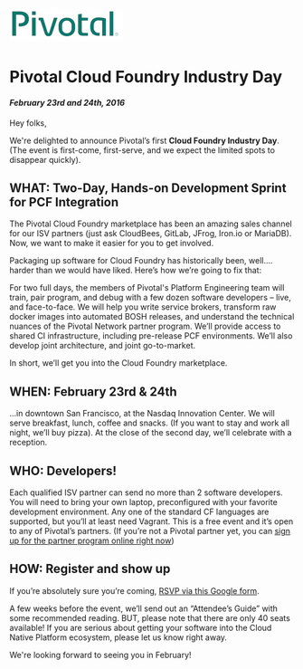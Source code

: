 # ![Pivotal Logo](img/pivotal_logo_sm.png)

# Pivotal Cloud Foundry Industry Day #

#### _February 23rd and 24th, 2016_

Hey folks,

We're delighted to announce Pivotal’s first __Cloud Foundry Industry Day__.
(The event is first-come, first-serve, and we expect the limited spots to disappear quickly).

## WHAT: Two-Day, Hands-on Development Sprint for PCF Integration

The Pivotal Cloud Foundry marketplace has been an amazing sales channel for our ISV partners (just ask CloudBees, GitLab, JFrog, Iron.io or MariaDB). Now, we want to make it easier for you to get involved.

Packaging up software for Cloud Foundry has historically been, well…. harder than we would have liked. Here’s how we’re going to fix that:

For two full days, the members of Pivotal's Platform Engineering team will train, pair program, and debug with a few dozen software developers – live, and face-to-face. We will help you write service brokers, transform raw docker images into automated BOSH releases, and understand the technical nuances of the Pivotal Network partner program. We’ll provide access to shared CI infrastructure, including pre-release PCF environments. We’ll also develop joint architecture, and joint go-to-market.

In short, we’ll get you into the Cloud Foundry marketplace.

## WHEN: February 23rd & 24th

…in downtown San Francisco, at the Nasdaq Innovation Center.
We will serve breakfast, lunch, coffee and snacks.
(If you want to stay and work all night, we’ll buy pizza).
At the close of the second day, we’ll celebrate with a reception.

## WHO: Developers!

Each qualified ISV partner can send no more than 2 software developers.
You will need to bring your own laptop, preconfigured with your favorite development environment.
Any one of the standard CF languages are supported, but you’ll at least need Vagrant.
This is a free event and it’s open to any of Pivotal’s partners.
(If you’re not a Pivotal partner yet, you can [sign up for the partner program online right now](https://partners.pivotal.io/users/new))

## HOW: Register and show up

If you’re absolutely sure you’re coming, [RSVP via this Google form](https://docs.google.com/a/pivotal.io/forms/d/1pI9gkDIOfjg1UOLREow7lATyDxLOaSuKTxs87aIhqVI/viewform).

A few weeks before the event, we’ll send out an “Attendee’s Guide” with some recommended reading. BUT, please note that there are only 40 seats available! If you are serious about getting your software into the Cloud Native Platform ecosystem, please let us know right away.

We're looking forward to seeing you in February!
